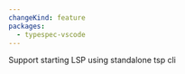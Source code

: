 ```yaml
---
changeKind: feature
packages:
  - typespec-vscode
---
```


Support starting LSP using standalone tsp cli
